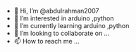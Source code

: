 - 👋 Hi, I’m @abdulrahman2007
- 👀 I’m interested in arduino ,python
- 🌱 I’m currently learning arduino ,python
- 💞️ I’m looking to collaborate on ...
- 📫 How to reach me ...

<!---
abdulrahman2007/abdulrahman2007 is a ✨ special ✨ repository because its `README.md` (this file) appears on your GitHub profile.
You can click the Preview link to take a look at your changes.
--->
